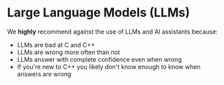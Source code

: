 <!-- alias llm -->

# Large Language Models (LLMs)

We **highly** recommend against the use of LLMs and AI assistants because:
- LLMs are bad at C and C++
- LLMs are wrong more often than not
- LLMs answer with complete confidence even when wrong
- If you're new to C++ you likely don't know enough to know when answers are wrong
